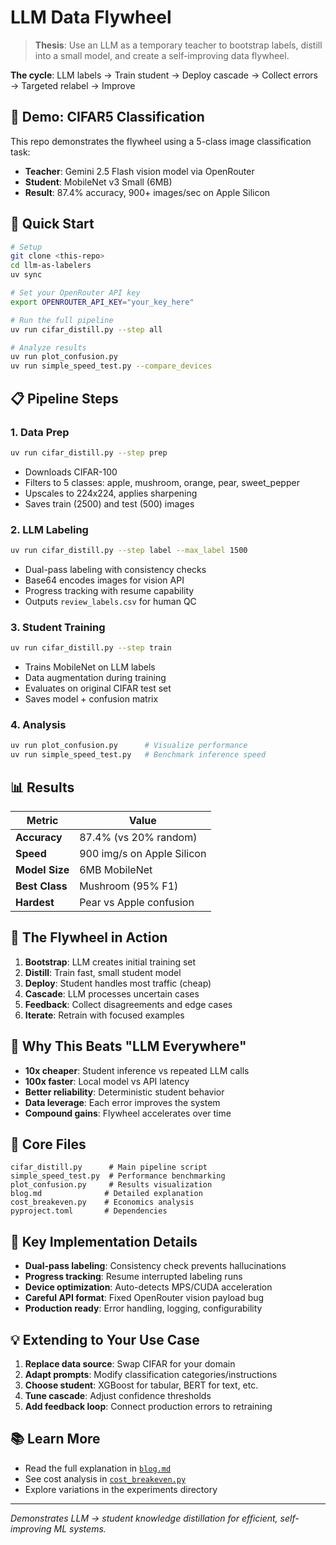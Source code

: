 # LLM Data Flywheel

> **Thesis**: Use an LLM as a temporary teacher to bootstrap labels, distill into a small model, and create a self-improving data flywheel.

**The cycle**: LLM labels → Train student → Deploy cascade → Collect errors → Targeted relabel → Improve

## 🎯 Demo: CIFAR5 Classification

This repo demonstrates the flywheel using a 5-class image classification task:
- **Teacher**: Gemini 2.5 Flash vision model via OpenRouter
- **Student**: MobileNet v3 Small (6MB)
- **Result**: 87.4% accuracy, 900+ images/sec on Apple Silicon

## 🚀 Quick Start

```bash
# Setup
git clone <this-repo>
cd llm-as-labelers
uv sync

# Set your OpenRouter API key
export OPENROUTER_API_KEY="your_key_here"

# Run the full pipeline
uv run cifar_distill.py --step all

# Analyze results
uv run plot_confusion.py
uv run simple_speed_test.py --compare_devices
```

## 📋 Pipeline Steps

### 1. Data Prep
```bash
uv run cifar_distill.py --step prep
```
- Downloads CIFAR-100
- Filters to 5 classes: apple, mushroom, orange, pear, sweet_pepper  
- Upscales to 224x224, applies sharpening
- Saves train (2500) and test (500) images

### 2. LLM Labeling
```bash
uv run cifar_distill.py --step label --max_label 1500
```
- Dual-pass labeling with consistency checks
- Base64 encodes images for vision API
- Progress tracking with resume capability
- Outputs `review_labels.csv` for human QC

### 3. Student Training
```bash
uv run cifar_distill.py --step train
```
- Trains MobileNet on LLM labels
- Data augmentation during training
- Evaluates on original CIFAR test set
- Saves model + confusion matrix

### 4. Analysis
```bash
uv run plot_confusion.py      # Visualize performance
uv run simple_speed_test.py   # Benchmark inference speed
```

## 📊 Results

| Metric | Value |
|--------|-------|
| **Accuracy** | 87.4% (vs 20% random) |
| **Speed** | 900 img/s on Apple Silicon |
| **Model Size** | 6MB MobileNet |
| **Best Class** | Mushroom (95% F1) |
| **Hardest** | Pear vs Apple confusion |

## 🔄 The Flywheel in Action

1. **Bootstrap**: LLM creates initial training set
2. **Distill**: Train fast, small student model  
3. **Deploy**: Student handles most traffic (cheap)
4. **Cascade**: LLM processes uncertain cases
5. **Feedback**: Collect disagreements and edge cases
6. **Iterate**: Retrain with focused examples

## 🧠 Why This Beats "LLM Everywhere"

- **10x cheaper**: Student inference vs repeated LLM calls
- **100x faster**: Local model vs API latency  
- **Better reliability**: Deterministic student behavior
- **Data leverage**: Each error improves the system
- **Compound gains**: Flywheel accelerates over time

## 📁 Core Files

```
cifar_distill.py      # Main pipeline script
simple_speed_test.py  # Performance benchmarking  
plot_confusion.py     # Results visualization
blog.md              # Detailed explanation
cost_breakeven.py    # Economics analysis
pyproject.toml       # Dependencies
```

## 🔧 Key Implementation Details

- **Dual-pass labeling**: Consistency check prevents hallucinations
- **Progress tracking**: Resume interrupted labeling runs
- **Device optimization**: Auto-detects MPS/CUDA acceleration  
- **Careful API format**: Fixed OpenRouter vision payload bug
- **Production ready**: Error handling, logging, configurability

## 💡 Extending to Your Use Case

1. **Replace data source**: Swap CIFAR for your domain
2. **Adapt prompts**: Modify classification categories/instructions
3. **Choose student**: XGBoost for tabular, BERT for text, etc.
4. **Tune cascade**: Adjust confidence thresholds
5. **Add feedback loop**: Connect production errors to retraining

## 📚 Learn More

- Read the full explanation in [`blog.md`](blog.md)
- See cost analysis in [`cost_breakeven.py`](cost_breakeven.py)
- Explore variations in the experiments directory

---

*Demonstrates LLM → student knowledge distillation for efficient, self-improving ML systems.* 